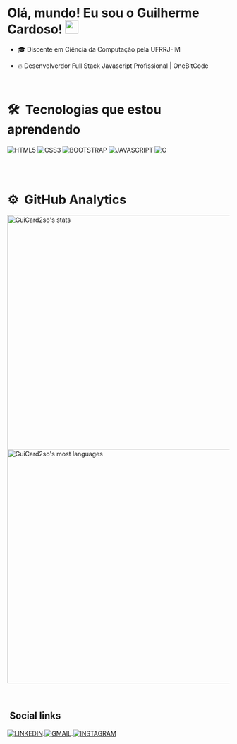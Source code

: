 <!-- COLOCAR UMA FOTO LEGAL POSTERIORMENTE: <img src="">-->

<h1> Olá, mundo! Eu sou o Guilherme Cardoso! <img src="https://github.com/kaueMarques/kaueMarques/blob/master/hi.gif" width="30px" height="30px"></h1>
 

- 🎓 Discente em Ciência da Computação pela UFRRJ-IM

- 🔥 Desenvolverdor Full Stack Javascript Profissional | OneBitCode 


<br>

# 🛠 &nbsp;Tecnologias que estou aprendendo

<div style="display: inline_block">
<img align="center" alt="HTML5" src= "https://img.shields.io/badge/HTML5-E34F26?style=for-the-badge&logo=html5&logoColor=white">

<img align="center" alt="CSS3" src= "https://img.shields.io/badge/CSS3-1572B6?style=for-the-badge&logo=css3&logoColor=white">

<img align="center" alt="BOOTSTRAP" src= "https://img.shields.io/badge/Bootstrap-563D7C?style=for-the-badge&logo=bootstrap&logoColor=white">
  
<img align="center" alt="JAVASCRIPT" src= "https://img.shields.io/badge/JavaScript-F7DF1E?style=for-the-badge&logo=javascript&logoColor=black">

<img align="center" alt="C" src= "https://img.shields.io/badge/C-00599C?style=for-the-badge&logo=c&logoColor=white">
</div>

<br><br>

# ⚙ &nbsp;GitHub Analytics

<p align="left">
<img width="530em" src="https://github-readme-stats.vercel.app/api?username=GuiCard2so&show_icons=true&theme=dracula" alt="GuiCard2so's stats"/>
<img width="530em" src="https://github-readme-stats.vercel.app/api/top-langs/?username=GuiCard2so&layout=compact&theme=dracula" alt="GuiCard2so's most languages"/>
</p>

<br>

## &nbsp;Social links

<div style="display: inline_block">
 <a href="https://www.linkedin.com/in/guilherme-rocha-cardoso-61b602149/">
  <img align="center" alt="LINKEDIN" src="https://img.shields.io/badge/LinkedIn-0077B5?style=for-the-badge&logo=linkedin&logoColor=white">
 </a>
 
  <a href="mailto:guilhermecard2so@gmail.com?subject=Contato%20via%20GitHub">
  <img align="center" alt="GMAIL" src="https://img.shields.io/badge/Gmail-D14836?style=for-the-badge&logo=gmail&logoColor=white">
 </a>
 
  <a href="https://www.instagram.com/guicard2so/">
  <img align="center" alt="INSTAGRAM" src="https://img.shields.io/badge/Instagram-E4405F?style=for-the-badge&logo=instagram&logoColor=white">
 </a>
</div>
